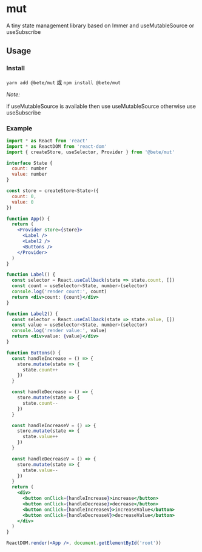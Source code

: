 # mut

A tiny state management library based on Immer and useMutableSource or useSubscribe

## Usage

### Install

`yarn add @bete/mut` 或 `npm install @bete/mut`

_Note:_

if useMutableSource is available then use useMutableSource otherwise use useSubscribe

### Example

```jsx
import * as React from 'react'
import * as ReactDOM from 'react-dom'
import { createStore, useSelector, Provider } from '@bete/mut'

interface State {
  count: number
  value: number
}

const store = createStore<State>({
  count: 0,
  value: 0
})

function App() {
  return (
    <Provider store={store}>
      <Label />
      <Label2 />
      <Buttons />
    </Provider>
  )
}

function Label() {
  const selector = React.useCallback(state => state.count, [])
  const count = useSelector<State, number>(selector)
  console.log('render count:', count)
  return <div>count: {count}</div>
}

function Label2() {
  const selector = React.useCallback(state => state.value, [])
  const value = useSelector<State, number>(selector)
  console.log('render value:', value)
  return <div>value: {value}</div>
}

function Buttons() {
  const handleIncrease = () => {
    store.mutate(state => {
      state.count++
    })
  }

  const handleDecrease = () => {
    store.mutate(state => {
      state.count--
    })
  }

  const handleIncreaseV = () => {
    store.mutate(state => {
      state.value++
    })
  }

  const handleDecreaseV = () => {
    store.mutate(state => {
      state.value--
    })
  }
  return (
    <div>
      <button onClick={handleIncrease}>increase</button>
      <button onClick={handleDecrease}>decrease</button>
      <button onClick={handleIncreaseV}>increaseValue</button>
      <button onClick={handleDecreaseV}>decreaseValue</button>
    </div>
  )
}

ReactDOM.render(<App />, document.getElementById('root'))
```
